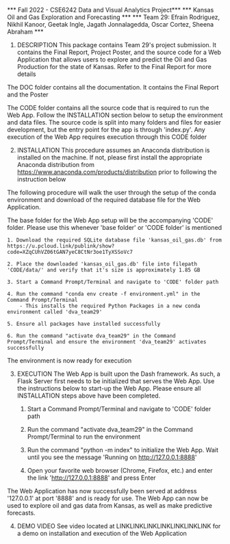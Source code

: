 *** Fall 2022 - CSE6242 Data and Visual Analytics Project***
*** Kansas Oil and Gas Exploration and Forecasting ***
*** Team 29: Efrain Rodriguez, Nikhil Kanoor, Geetak Ingle, Jagath Jonnalagedda, Oscar Cortez, Sheena Abraham​ ***

1) DESCRIPTION
This package contains Team 29's project submission. It contains the Final Report, Project Poster, and the source code for a Web Application that allows users to explore and predict the Oil and Gas Production for the state of Kansas. Refer to the Final Report for more details

The DOC folder contains all the documentation. It contains the Final Report and the Poster

The CODE folder contains all the source code that is required to run the Web App. Follow the INSTALLATION section below to setup the environment and data files. The source code is split into many folders and files for easier development, but the entry point for the app is through 'index.py'. Any execution of the Web App requires execution through this CODE folder

2) INSTALLATION
This procedure assumes an Anaconda distribution is installed on the machine. If not, please first install the appropriate Anaconda distribution from 
https://www.anaconda.com/products/distribution prior to following the instruction below

The following procedure will walk the user through the setup of the conda environment and download of the required database file for the Web Application. 

The base folder for the Web App setup will be the accompanying 'CODE' folder. Please use this whenever 'base folder' or 'CODE folder' is mentioned

    1. Download the required SQLite database file 'kansas_oil_gas.db' from https://u.pcloud.link/publink/show?code=XZqCUhVZ06tGAN7yeC8CtNr3oe1TyXSSoVc7

    2. Place the downloaded 'kansas_oil_gas.db' file into filepath 'CODE/data/' and verify that it's size is approximately 1.85 GB
    
    3. Start a Command Prompt/Terminal and navigate to 'CODE' folder path

    4. Run the command "conda env create -f environment.yml" in the Command Prompt/Terminal
        - This installs the required Python Packages in a new conda environment called 'dva_team29'
    
    5. Ensure all packages have installed successfully
    
    6. Run the command "activate dva_team29" in the Command Prompt/Terminal and ensure the environment 'dva_team29' activates successfully

The environment is now ready for execution

3) EXECUTION
The Web App is built upon the Dash framework. As such, a Flask Server first needs to be initialized that serves the Web App. Use the instructions below to start-up the Web App. Please ensure all INSTALLATION steps above have been completed.

    1. Start a Command Prompt/Terminal and navigate to 'CODE' folder path

    2. Run the command "activate dva_team29" in the Command Prompt/Terminal to run the environment

    3. Run the command "python -m index" to initialize the Web App. Wait until you see the message 'Running on http://127.0.0.1:8888' 

    4. Open your favorite web browser (Chrome, Firefox, etc.) and enter the link 'http://127.0.0.1:8888' and press Enter
    
The Web Application has now successfully been served at address '127.0.0.1' at port '8888' and is ready for use. The Web App can now be used to explore oil and gas data from Kansas, as well as make predictive forecasts.


4) DEMO VIDEO
See video located at LINKLINKLINKLINKLINKLINKLINK for a demo on installation and execution of the Web Application
